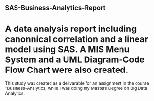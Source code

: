 ## SAS-Business-Analytics-Report
# A data analysis report including canonnical correlation and a linear model using SAS. A MIS Menu System and a UML Diagram-Code Flow Chart were also created.
This study was created as a delivarable for an assignment in the course "Business-Analytics, while I was doing my Masters Degree on Big Data Analytics.
